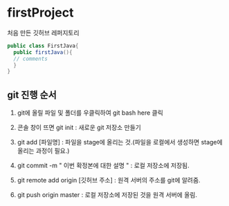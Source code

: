 ﻿# firstProject
처음 만든 깃허브 레퍼지토리
```java
public class FirstJava{
  public firstJava(){
  // comments
  }
}
```

## git 진행 순서

1. git에 올릴 파일 및 폴더를 우클릭하여 git bash here 클릭

2. 콘솔 창이 뜨면 git init : 새로운 git 저장소 만들기

3. git add [파일명] : 파일을 stage에 올리는 것.(파일을 로컬에서 생성하면 stage에 올리는 과정이 필요.)

4. git commit -m " 이번 확정본에 대한 설명 " : 로컬 저장소에 저장됨.

5. git remote add origin [깃허브 주소] : 원격 서버의 주소를 git에 알려줌.

6. git push origin master : 로컬 저장소에 저장된 것을 원격 서버에 올림.
